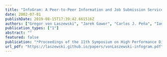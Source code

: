 ```yaml
---
title: "InfoGram: A Peer-to-Peer Information and Job Submission Service"
date: 2002-07-01
publishDate: 2019-08-15T17:39:42.661516Z
authors: ["Gregor von Laszewski", "Jarek Gawor", "Carlos J. Peña", "Ian Foster"]
publication_types: ["1"]
abstract: ""
featured: false
publication: "*Proceedings of the 11th Symposium on High Performance Distributed Computing*"
url_pdf: "https://laszewski.github.io/papers/vonLaszewski-infogram.pdf"
---
```


